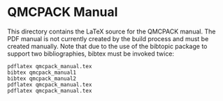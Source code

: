 # QMCPACK Manual

This directory contains the LaTeX source for the QMCPACK manual. The
PDF manual is not currently created by the build process and must be
created manually. Note that due to the use of the bibtopic package to
support two bibliographies, bibtex must be invoked twice:

```
pdflatex qmcpack_manual.tex
bibtex qmcpack_manual1
bibtex qmcpack_manual2
pdflatex qmcpack_manual.tex
pdflatex qmcpack_manual.tex
```


